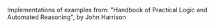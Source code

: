 Implementations of examples from: "Handbook of Practical Logic and Automated
Reasoning", by John Harrison

